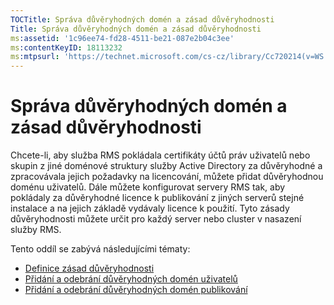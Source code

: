 ```yaml
---
TOCTitle: Správa důvěryhodných domén a zásad důvěryhodnosti
Title: Správa důvěryhodných domén a zásad důvěryhodnosti
ms:assetid: '1c96ee74-fd28-4511-be21-087e2b04c3ee'
ms:contentKeyID: 18113232
ms:mtpsurl: 'https://technet.microsoft.com/cs-cz/library/Cc720214(v=WS.10)'
---
```


Správa důvěryhodných domén a zásad důvěryhodnosti
=================================================

Chcete-li, aby služba RMS pokládala certifikáty účtů práv uživatelů nebo skupin z jiné doménové struktury služby Active Directory za důvěryhodné a zpracovávala jejich požadavky na licencování, můžete přidat důvěryhodnou doménu uživatelů. Dále můžete konfigurovat servery RMS tak, aby pokládaly za důvěryhodné licence k publikování z jiných serverů stejné instalace a na jejich základě vydávaly licence k použití. Tyto zásady důvěryhodnosti můžete určit pro každý server nebo cluster v nasazení služby RMS.

Tento oddíl se zabývá následujícími tématy:

-   [Definice zásad důvěryhodnosti](https://technet.microsoft.com/e8d78300-4b26-4f15-9e4f-5ae9eb827ef9)
-   [Přidání a odebrání důvěryhodných domén uživatelů](https://technet.microsoft.com/7c440b15-01c4-49f1-b43c-00f67f3388c1)
-   [Přidání a odebrání důvěryhodných domén publikování](https://technet.microsoft.com/d87b502d-5497-4ccd-badf-f6807d587cee)
